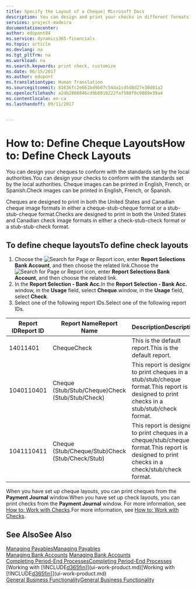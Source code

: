 ```yaml
---
title: Specify the Layout of a Cheque| Microsoft Docs
description: You can design and print your checks in different formats to conform with standards.
services: project-madeira
documentationcenter: 
author: edupont04
ms.service: dynamics365-financials
ms.topic: article
ms.devlang: na
ms.tgt_pltfrm: na
ms.workload: na
ms.search.keywords: print check, customize
ms.date: 06/15/2017
ms.author: edupont
ms.translationtype: Human Translation
ms.sourcegitcommit: 81636fc2e661bd9b07c54da1cd5d0d27e30d01a2
ms.openlocfilehash: a2db2860846cd9b8010222faf580f0c9889e39a4
ms.contentlocale: en-ca
ms.lasthandoff: 09/11/2017


---
```

# <a name="how-to-define-check-layouts"></a><span data-ttu-id="725d9-103">How to: Define Cheque Layouts</span><span class="sxs-lookup"><span data-stu-id="725d9-103">How to: Define Check Layouts</span></span>
<span data-ttu-id="725d9-104">You can design your cheques to conform with the standards set by the local authorities.</span><span class="sxs-lookup"><span data-stu-id="725d9-104">You can design your checks to conform with the standards set by the local authorities.</span></span> <span data-ttu-id="725d9-105">Cheque images can be printed in English, French, or Spanish.</span><span class="sxs-lookup"><span data-stu-id="725d9-105">Check images can be printed in English, French, or Spanish.</span></span>

<span data-ttu-id="725d9-106">Cheques are designed to print in both the United States and Canadian cheque image formats in either a cheque-stub-cheque format or a stub-stub-cheque format.</span><span class="sxs-lookup"><span data-stu-id="725d9-106">Checks are designed to print in both the United States and Canadian check image formats in either a check-stub-check format or a stub-stub-check format.</span></span>

## <a name="to-define-check-layouts"></a><span data-ttu-id="725d9-107">To define cheque layouts</span><span class="sxs-lookup"><span data-stu-id="725d9-107">To define check layouts</span></span>
1. <span data-ttu-id="725d9-108">Choose the ![Search for Page or Report](media/ui-search/search_small.png "Search for Page or Report icon") icon, enter **Report Selections Bank Account**, and then choose the related link.</span><span class="sxs-lookup"><span data-stu-id="725d9-108">Choose the ![Search for Page or Report](media/ui-search/search_small.png "Search for Page or Report icon") icon, enter **Report Selections Bank Account**, and then choose the related link.</span></span>
2. <span data-ttu-id="725d9-109">In the **Report Selection - Bank Acc.**</span><span class="sxs-lookup"><span data-stu-id="725d9-109">In the **Report Selection - Bank Acc.**</span></span> <span data-ttu-id="725d9-110">window, in the **Usage** field, select **Cheque**.</span><span class="sxs-lookup"><span data-stu-id="725d9-110">window, in the **Usage** field, select **Check**.</span></span>
3. <span data-ttu-id="725d9-111">Select one of the following report IDs.</span><span class="sxs-lookup"><span data-stu-id="725d9-111">Select one of the following report IDs.</span></span>

| <span data-ttu-id="725d9-112">Report ID</span><span class="sxs-lookup"><span data-stu-id="725d9-112">Report ID</span></span> | <span data-ttu-id="725d9-113">Report Name</span><span class="sxs-lookup"><span data-stu-id="725d9-113">Report Name</span></span> | <span data-ttu-id="725d9-114">Description</span><span class="sxs-lookup"><span data-stu-id="725d9-114">Description</span></span> |
| --- | --- | --- |
| <span data-ttu-id="725d9-115">1401</span><span class="sxs-lookup"><span data-stu-id="725d9-115">1401</span></span> |<span data-ttu-id="725d9-116">Cheque</span><span class="sxs-lookup"><span data-stu-id="725d9-116">Check</span></span> |<span data-ttu-id="725d9-117">This is the default report.</span><span class="sxs-lookup"><span data-stu-id="725d9-117">This is the default report.</span></span> |
| <span data-ttu-id="725d9-118">10401</span><span class="sxs-lookup"><span data-stu-id="725d9-118">10401</span></span> |<span data-ttu-id="725d9-119">Cheque (Stub/Stub/Cheque)</span><span class="sxs-lookup"><span data-stu-id="725d9-119">Check (Stub/Stub/Check)</span></span> |<span data-ttu-id="725d9-120">This report is designed to print cheques in a stub/stub/cheque format.</span><span class="sxs-lookup"><span data-stu-id="725d9-120">This report is designed to print checks in a stub/stub/check format.</span></span> |
| <span data-ttu-id="725d9-121">10411</span><span class="sxs-lookup"><span data-stu-id="725d9-121">10411</span></span> |<span data-ttu-id="725d9-122">Cheque (Stub/Cheque/Stub)</span><span class="sxs-lookup"><span data-stu-id="725d9-122">Check (Stub/Check/Stub)</span></span> |<span data-ttu-id="725d9-123">This report is designed to print cheques in a cheque/stub/cheque format.</span><span class="sxs-lookup"><span data-stu-id="725d9-123">This report is designed to print checks in a check/stub/check format.</span></span> |

<span data-ttu-id="725d9-124">When you have set up cheque layouts, you can print cheques from the **Payment Journal** window.</span><span class="sxs-lookup"><span data-stu-id="725d9-124">When you have set up check layouts, you can print checks from the **Payment Journal** window.</span></span> <span data-ttu-id="725d9-125">For more information, see [How to: Work with Checks](payables-how-work-checks.md).</span><span class="sxs-lookup"><span data-stu-id="725d9-125">For more information, see [How to: Work with Checks](payables-how-work-checks.md).</span></span>

## <a name="see-also"></a><span data-ttu-id="725d9-126">See Also</span><span class="sxs-lookup"><span data-stu-id="725d9-126">See Also</span></span>
[<span data-ttu-id="725d9-127">Managing Payables</span><span class="sxs-lookup"><span data-stu-id="725d9-127">Managing Payables</span></span>](payables-manage-payables.md)  
<span data-ttu-id="725d9-128">[Managing Bank Accounts](bank-manage-bank-accounts.md) </span><span class="sxs-lookup"><span data-stu-id="725d9-128">[Managing Bank Accounts](bank-manage-bank-accounts.md) </span></span>  
[<span data-ttu-id="725d9-129">Completing Period-End Processes</span><span class="sxs-lookup"><span data-stu-id="725d9-129">Completing Period-End Processes</span></span>](year-how-complete-period-end-processes.md)  
<span data-ttu-id="725d9-130">[Working with [!INCLUDE[d365fin](includes/d365fin_md.md)]](ui-work-product.md)</span><span class="sxs-lookup"><span data-stu-id="725d9-130">[Working with [!INCLUDE[d365fin](includes/d365fin_md.md)]](ui-work-product.md)</span></span>  
[<span data-ttu-id="725d9-131">General Business Functionality</span><span class="sxs-lookup"><span data-stu-id="725d9-131">General Business Functionality</span></span>](ui-across-business-areas.md)

